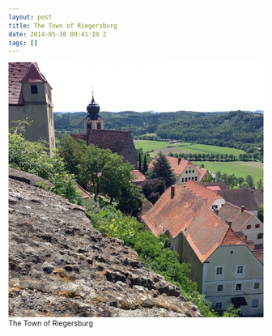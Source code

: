 ```yaml
---
layout: post
title: The Town of Riegersburg
date: 2014-05-30 09:41:19 Z
tags: []
---
```

![](/media/2014/05/87285858874.jpg)
The Town of Riegersburg
